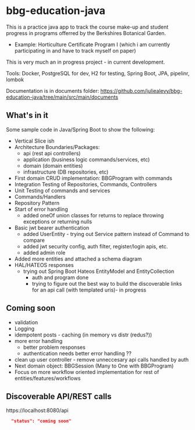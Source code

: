 # bbg-education-java
This is a practice java app to track the course make-up and student progress in programs offerred by the Berkshires Botanical Garden.
- Example:  Horticulture Certificate Program I  (which i am currently participating in and have to track myself on paper)

This is very much an in progress project - in current development.

Tools:  Docker, PostgreSQL for dev, H2 for testing, Spring Boot, JPA, pipelinr, lombok

Documentation is in documents folder:  https://github.com/juliealevy/bbg-education-java/tree/main/src/main/documents

## What's in it
Some sample code in Java/Spring Boot to show the following:
- Vertical Slice ish
- Architecture Boundaries/Packages:
  - api (rest api controllers)
  - application (business logic commands/services, etc)
  - domain (domain entities)
  - infrastructure (DB repositories, etc)
- First domain CRUD implementation:  BBGProgram with commands
- Integration Testing of Repositories, Commands, Controllers
- Unit Testing of commands and services
- Commands/Handlers
- Repository Pattern
- Start of error handling
  - added oneOf union classes for returns to replace throwing exceptions or returning nulls
- Basic jwt bearer authentication 
  -   added UserEntity - trying out Service pattern instead of Command to compare
  -   added jwt security config, auth filter, register/login apis, etc.
  -   added admin role
- Added more entities and attached a schema diagram  
- HAL/HATEOS responses 
  - trying out Spring Boot Hateos EntityModel and EntityCollection
    - auth and program done
    - trying to figure out the best way to build the discoverable links for an api call (with templated uris)- in progress

## Coming soon
- validation
- Logging
- idempotent posts - caching (in memory vs distr (redus?))
- more error handling
  - better problem responses
  - authentication needs better error handling ??
- clean up user controller - remove unneccesary api calls handled by auth
- Next domain object:  BBGSession (Many to One with BBGProgram)
- Focus on more workflow oriented implementation for rest of entities/features/workflows  
  
## Discoverable API/REST calls

https://localhost:8080/api

```json
  "status": "coming soon"
```
